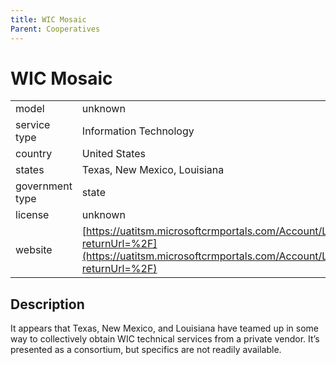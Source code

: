 ```yaml
---
title: WIC Mosaic
Parent: Cooperatives
---
```


# WIC Mosaic

|                   |                                          |
|:------------------|:-----------------------------------------|
| model             | unknown
| service type      | Information Technology
| country           | United States
| states            | Texas, New Mexico, Louisiana
| government type   | state
| license           | unknown
| website           |[https://uatitsm.microsoftcrmportals.com/Account/Login/Register?returnUrl=%2F](https://uatitsm.microsoftcrmportals.com/Account/Login/Register?returnUrl=%2F)


## Description
It appears that Texas, New Mexico, and Louisiana have teamed up in some way to collectively obtain WIC technical services from a private vendor. It’s presented as a consortium, but specifics are not readily available.
